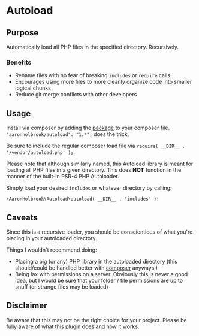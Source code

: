 # Autoload

## Purpose
Automatically load all PHP files in the specified directory. Recursively.

### Benefits

* Rename files with no fear of breaking `includes` or `require` calls
* Encourages using more files to more cleanly organize code into smaller logical chunks
* Reduce git merge conflicts with other developers

## Usage
Install via composer by adding the [package](https://packagist.org/packages/aaronholbrook/autoload) to your composer file. `"aaronholbrook/autoload": "1.*",` does the trick.

Be sure to include the regular composer load file via `require( __DIR__ . '/vendor/autoload.php' );`.

Please note that although similarly named, this Autoload library is meant for loading all PHP files in a given directory. This does **NOT** function in the manner of the built-in PSR-4 PHP Autoloader.

Simply load your desired `includes` or whatever directory by calling:

```
\AaronHolbrook\Autoload\autoload( __DIR__ . 'includes' );
```

## Caveats
Since this is a recursive loader, you should be conscientious of what you're placing in your autoloaded directory.

Things I wouldn't recommend doing:
* Placing a big (or any) PHP library in the autoloaded directory (this should/could be handled better with [composer](https://getcomposer.org/) anyways!)
* Being lax with permissions on a server. Obviously this is never a good idea, but I would be sure that your folder / file permissions are up to snuff (or strange files may be loaded)

## Disclaimer
Be aware that this may not be the right choice for your project. Please be fully aware of what this plugin does and how it works.